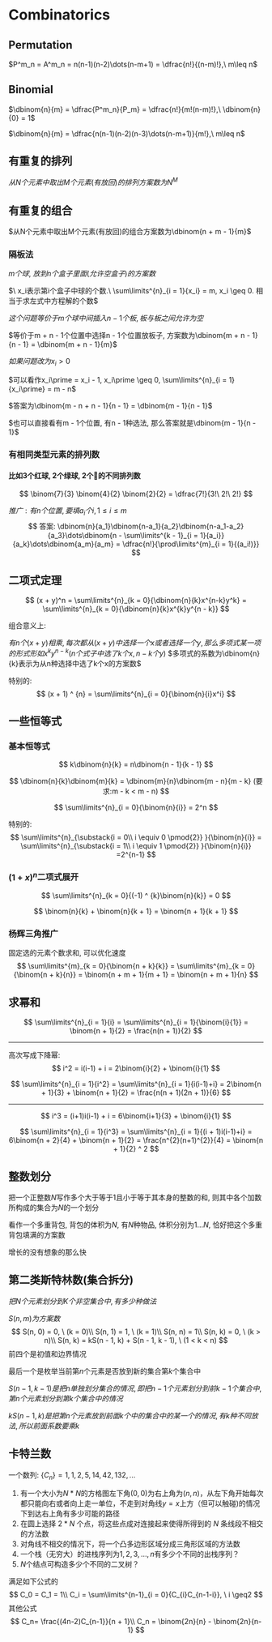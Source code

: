 # Combinatorics



## Permutation
$P^m_n = A^m_n = n(n-1)(n-2)\dots(n-m+1) = \dfrac{n!}{(n-m)!},\ m\leq n$

## Binomial
$\dbinom{n}{m} = \dfrac{P^m_n}{P_m} = \dfrac{n!}{m!(n-m)!},\ \dbinom{n}{0} = 1$

$\dbinom{n}{m} = \dfrac{n(n-1)(n-2)(n-3)\dots(n-m+1)}{m!},\ m\leq n$

## 有重复的排列

$从N个元素中取出M个元素(有放回)的排列方案数为N^{M}$

## 有重复的组合

$从N个元素中取出M个元素(有放回)的组合方案数为\dbinom{n + m - 1}{m}$

### 隔板法

$m个球,\ 放到n个盒子里面(允许空盒子)的方案数$

$\ x_i表示第i个盒子中球的个数.\ \sum\limits^{n}_{i = 1}{x_i} = m, x_i \geq 0. 相当于求左式中方程解的个数$

$这个问题等价于m个球中间插入n - 1个板, 板与板之间允许为空$

$等价于m + n - 1个位置中选择n - 1个位置放板子, 方案数为\dbinom{m + n - 1}{n - 1} = \dbinom{m + n - 1}{m}$



$如果问题改为x_i > 0$

$可以看作x_i\prime = x_i - 1, x_i\prime \geq 0, \sum\limits^{n}_{i = 1}{x_i\prime} = m - n$

$答案为\dbinom{m - n + n - 1}{n - 1} = \dbinom{m - 1}{n - 1}$

$也可以直接看有m - 1个位置, 有n - 1种选法, 那么答案就是\dbinom{m - 1}{n - 1}$



### 有相同类型元素的排列数

#### 比如3个红球, 2个绿球, 2个🏀的不同排列数

$$
\binom{7}{3} \binom{4}{2} \binom{2}{2} = \dfrac{7!}{3!\ 2!\ 2!}
$$

$推广: 有n个位置, 要填a_i 个i, 1 \leq i \leq m$
$$
答案: \dbinom{n}{a_1}\dbinom{n-a_1}{a_2}\dbinom{n-a_1-a_2}{a_3}\dots\dbinom{n - \sum\limits^{k - 1}_{i = 1}{a_i}}{a_k}\dots\dbinom{a_m}{a_m} = \dfrac{n!}{\prod\limits^{m}_{i = 1}{(a_i!)}}
$$




## 二项式定理

$$
(x + y)^n = \sum\limits^{n}_{k = 0}{\dbinom{n}{k}x^{n-k}y^k} = \sum\limits^{n}_{k = 0}{\dbinom{n}{k}x^{k}y^{n - k}}
$$

组合意义上:

$有n个(x + y)相乘, 每次都从(x + y)中选择一个x或者选择一个y, 那么多项式某一项的形式形如x^{k}y^{n - k}(n个式子中选了k个x, n - k个y)$
$多项式的系数为\dbinom{n}{k}表示为从n种选择中选了k个x的方案数$

特别的:
$$
(x + 1) ^ {n} = \sum\limits^{n}_{i = 0}{\binom{n}{i}x^i}
$$


## 一些恒等式

### 基本恒等式

$$
k\dbinom{n}{k} = n\dbinom{n - 1}{k - 1}
$$

$$
\dbinom{n}{k}\dbinom{m}{k} = \dbinom{m}{n}\dbinom{m - n}{m - k} (要求:m - k < m - n)
$$

$$
\sum\limits^{n}_{i = 0}{\binom{n}{i}} = 2^n
$$

特别的:
$$
\sum\limits^{n}_{\substack{i = 0\\ i \equiv 0 \pmod{2}} }{\binom{n}{i}} = \sum\limits^{n}_{\substack{i = 1\\ i \equiv 1 \pmod{2}} }{\binom{n}{i}} =2^{n-1}
$$




### $(1 + x)^n$二项式展开

$$
\sum\limits^{n}_{k = 0}{(-1) ^ {k}\binom{n}{k}} = 0
$$

$$
\binom{n}{k} + \binom{n}{k + 1} = \binom{n + 1}{k + 1}
$$

### 杨辉三角推广

固定选的元素个数求和, 可以优化速度
$$
\sum\limits^{m}_{k = 0}{\binom{n + k}{k}} = \sum\limits^{m}_{k = 0}{\binom{n + k}{n}} = \binom{n + m + 1}{m + 1} = \binom{n + m + 1}{n}
$$

## 求幂和

$$
\sum\limits^{n}_{i = 1}{i} = \sum\limits^{n}_{i = 1}{\binom{i}{1}} = \binom{n + 1}{2} = \frac{n(n + 1)}{2}
$$

------

高次写成下降幂: 
$$
i^2 = i(i-1) + i = 2\binom{i}{2} + \binom{i}{1}
$$

$$
\sum\limits^{n}_{i = 1}{i^2} = \sum\limits^{n}_{i = 1}{i(i-1)+i} = 2\binom{n + 1}{3} + \binom{n + 1}{2} = \frac{n(n + 1)(2n + 1)}{6}
$$


------


$$
i^3 = (i+1)i(i-1) + i = 6\binom{i+1}{3} + \binom{i}{1}
$$

$$
\sum\limits^{n}_{i = 1}{i^3} = \sum\limits^{n}_{i = 1}{(i + 1)i(i-1)+i} = 6\binom{n + 2}{4} + \binom{n + 1}{2} = \frac{n^{2}(n+1)^{2}}{4} = \binom{n + 1}{2} ^ 2
$$

## 整数划分

把一个正整数$N$写作多个大于等于1且小于等于其本身的整数的和, 则其中各个加数所构成的集合为$N$的一个划分

看作一个多重背包, 背包的体积为$N$, 有$N$种物品, 体积分别为$1\dots N$, 恰好把这个多重背包填满的方案数

增长的没有想象的那么快

## 第二类斯特林数(集合拆分)

$把N个元素划分到K个非空集合中, 有多少种做法$

$S(n, m) 为方案数$
$$
S(n, 0) = 0, \ (k = 0)\\
S(n, 1) = 1, \ (k = 1)\\
S(n, n) = 1\\
S(n, k) = 0, \ (k > n)\\
S(n, k) = kS(n - 1, k) + S(n - 1, k - 1), \ (1 < k < n)
$$
前四个是初值和边界情况

最后一个是枚举当前第$n$个元素是否放到新的集合第$k$个集合中

$S(n - 1, k - 1)是把n单独划分集合的情况, 即把n - 1个元素划分到前k - 1个集合中, 第n个元素划分到第k个集合中的情况$

$kS(n - 1, k) 是把第n个元素放到前面k个中的集合中的某一个的情况, 有k种不同放法, 所以前面系数要乘k$

##  卡特兰数

一个数列: $\{C_n\} = 1, 1, 2, 5, 14, 42, 132, \dots$

1. 有一个大小为$N * N$的方格图左下角$(0, 0)$为右上角为$(n, n)$，从左下角开始每次都只能向右或者向上走一单位，不走到对角线$y=x$上方（但可以触碰)的情况下到达右上角有多少可能的路径
2. 在圆上选择 $2 * N$ 个点，将这些点成对连接起来使得所得到的 $N$ 条线段不相交的方法数
3. 对角线不相交的情况下，将一个凸多边形区域分成三角形区域的方法数
4. 一个栈（无穷大）的进栈序列为$1, 2, 3, \dots, n$有多少个不同的出栈序列？
5. $N$个结点可构造多少个不同的二叉树？

满足如下公式的
$$
C_0 = C_1 = 1\\
C_i = \sum\limits^{n-1}_{i = 0}{C_{i}C_{n-1-i}}, \ i \geq2
$$
其他公式
$$
C_n= \frac{(4n-2)C_{n-1}}{n + 1}\\
C_n = \binom{2n}{n} - \binom{2n}{n-1}
$$
